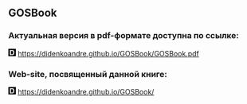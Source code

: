 ## GOSBook

### Актуальная версия в pdf-формате доступна по ссылке:
[<img src="https://raw.githubusercontent.com/DidenkoAndre/didenkoandre.github.io/master/favicon.png" width="15" height="15"/>](https://didenkoandre.github.io/GOSBook/GOSBook.pdf) https://didenkoandre.github.io/GOSBook/GOSBook.pdf

### Web-site, посвященный данной книге:
[<img src="https://raw.githubusercontent.com/DidenkoAndre/didenkoandre.github.io/master/favicon.png" width="15" height="15"/>](https://didenkoandre.github.io/GOSBook/GOSBook.pdf) https://didenkoandre.github.io/GOSBook/